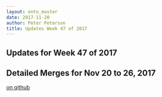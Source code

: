 ```yaml
---
layout: onto_master
date: 2017-11-20
author: Peter Peterson
title: Updates Week 47 of 2017
---
```

Updates for Week 47 of 2017
---------------------------

Detailed Merges for Nov 20 to 26, 2017
--------------------------------------
[on github](https://github.com/mantidproject/mantid/pulls?q=is%3Apr+merged%3A2017-11-21..2017-11-26)

